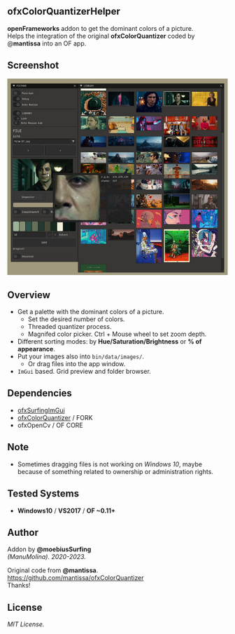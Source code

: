 ofxColorQuantizerHelper
-----------------------

**openFrameworks** addon to get the dominant colors of a picture.  
Helps the integration of the original **ofxColorQuantizer** coded by @**mantissa** into an OF app. 

## Screenshot
![](/example_ColorQuatizer/Capture.PNG)

## Overview
* Get a palette with the dominant colors of a picture.  
  * Set the desired number of colors.
  * Threaded quantizer process.
  * Magnifed color picker. Ctrl + Mouse wheel to set zoom depth.
* Different sorting modes: by **Hue/Saturation/Brightness** or **% of appearance**.
* Put your images also into `bin/data/images/`.
  * Or drag files into the app window. 
* `ImGui` based. Grid preview and folder browser.

## Dependencies
* [ofxSurfingImGui](https://github.com/moebiussurfing/ofxSurfingImGui)  
* [ofxColorQuantizer](https://github.com/moebiussurfing/ofxColorQuantizer) / FORK
* ofxOpenCv / OF CORE

## Note
- Sometimes dragging files is not working on *Windows 10*, maybe because of something related to ownership or administration rights.

## Tested Systems
- **Windows10** / **VS2017** / **OF ~0.11+**

## Author
Addon by **@moebiusSurfing**  
*(ManuMolina). 2020-2023.*  

Original code from **@mantissa**.  
https://github.com/mantissa/ofxColorQuantizer  
Thanks!  

## License
*MIT License.*

